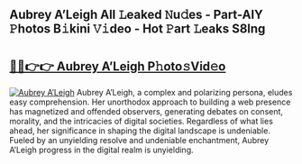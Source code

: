 ## Aubrey A’Leigh All 𝙻eaked 𝙽u𝚍es - Part-AlY 𝙿hotos B𝚒kini 𝚅𝚒deo - Hot 𝙿art 𝙻eaks S8lng

# <h2><a href="http://ld0j0h6.urlbe.top/?page=Aubrey+A%e2%80%99Leigh">🔗🔗👉👉 Aubrey A’Leigh P𝚑oto𝚜Vid𝚎o</a></h2>

[![Aubrey A’Leigh](https://i.imgur.com/eBuTRDB.gif)](http://ld0j0h6.urlbe.top/?page=Aubrey+A%e2%80%99Leigh)
Aubrey A’Leigh, a complex and polarizing persona, eludes easy comprehension. Her unorthodox approach to building a web presence has magnetized and offended observers, generating debates on consent, morality, and the intricacies of digital societies. Regardless of what lies ahead, her significance in shaping the digital landscape is undeniable. Fueled by an unyielding resolve and undeniable enchantment, Aubrey A’Leigh progress in the digital realm is unyielding.
